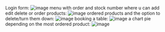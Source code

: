 Login form:
![image](https://github.com/user-attachments/assets/18f98eb3-b44c-4fcc-b57f-db0890579531)
menu with order and stock number where u can add edit delete or order products:
![image](https://github.com/user-attachments/assets/d6ce81c5-89e2-4f2c-8582-e21aeb7f3b06)
ordered products and the option to delete/turn them down:
![image](https://github.com/user-attachments/assets/8971ce6c-0065-49b9-94c5-17614ac462fa)
booking a table:
![image](https://github.com/user-attachments/assets/d9040215-8814-4d67-992b-25b759a388e6)
a chart pie depending on the most ordered product:
![image](https://github.com/user-attachments/assets/302f934d-cb02-40dc-ad91-4fe6850ecfc6)


